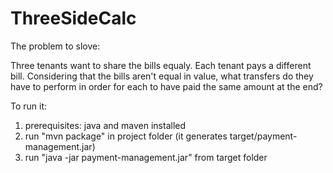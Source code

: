 # ThreeSideCalc

The problem to slove:

Three tenants want to share the bills equaly. Each tenant pays a different bill. Considering that the bills aren't equal in value, what transfers do they have to perform in order for each to have paid the same amount at the end?


To run it:

1. prerequisites: java and maven installed
2. run "mvn package" in project folder (it generates target/payment-management.jar)
3. run "java -jar payment-management.jar" from target folder 
